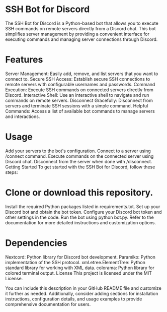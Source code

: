 # SSH Bot for Discord
The SSH Bot for Discord is a Python-based bot that allows you to execute SSH commands on remote servers directly from a Discord chat. This bot simplifies server management by providing a convenient interface for executing commands and managing server connections through Discord.

# Features
Server Management: Easily add, remove, and list servers that you want to connect to.
Secure SSH Access: Establish secure SSH connections to remote servers with configurable usernames and passwords.
Command Execution: Execute SSH commands on connected servers directly from Discord.
Interactive Shell: Use an interactive shell to navigate and run commands on remote servers.
Disconnect Gracefully: Disconnect from servers and terminate SSH sessions with a simple command.
Helpful Commands: Access a list of available bot commands to manage servers and interactions.

# Usage
Add your servers to the bot's configuration.
Connect to a server using /connect command.
Execute commands on the connected server using Discord chat.
Disconnect from the server when done with /disconnect.
Getting Started
To get started with the SSH Bot for Discord, follow these steps:

# Clone or download this repository.
Install the required Python packages listed in requirements.txt.
Set up your Discord bot and obtain the bot token.
Configure your Discord bot token and other settings in the code.
Run the bot using python bot.py.
Refer to the documentation for more detailed instructions and customization options.

# Dependencies
Nextcord: Python library for Discord bot development.
Paramiko: Python implementation of the SSH protocol.
xml.etree.ElementTree: Python standard library for working with XML data.
colorama: Python library for colored terminal output.
License
This project is licensed under the MIT License.

You can include this description in your GitHub README file and customize it further as needed. Additionally, consider adding sections for installation instructions, configuration details, and usage examples to provide comprehensive documentation for users.
